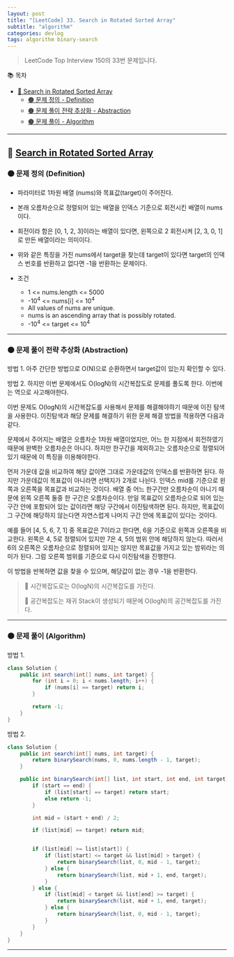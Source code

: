 ```yaml
---
layout: post
title: "[LeetCode] 33. Search in Rotated Sorted Array"
subtitle: "algorithm"
categories: devlog
tags: algorithm binary-search
---
```


> LeetCode Top Interview 150의 33번 문제입니다.

<!--more-->

📚 목차
- [🌱 Search in Rotated Sorted Array](#-search-in-rotated-sorted-array)
  - [🟤 문제 정의 - Definition](#-문제-요약-definition)
  - [🟤 문제 풀이 전략 추상화 - Abstraction](#-문제-풀이-전략-추상화-abstraction)
  - [🟤 문제 풀이 - Algorithm](#-문제-풀이-algorithm)

----

## 🌱 [Search in Rotated Sorted Array](https://leetcode.com/problems/search-in-rotated-sorted-array/?envType=study-plan-v2&envId=top-interview-150)

### 🟤 문제 정의 (Definition)

- 파라미터로 1차원 배열 (nums)와 목표값(target)이 주어진다.
- 본래 오름차순으로 정렬되어 있는 배열을 인덱스 기준으로 회전시킨 배열이 nums이다.
- 회전이라 함은 [0, 1, 2, 3]이라는 배열이 있다면, 왼쪽으로 2 회전시켜 [2, 3, 0, 1]로 만든 배열이라는 의미이다.
- 위와 같은 특징을 가진 nums에서 target을 찾는데 target이 있다면 target의 인덱스 번호를 반환하고 없다면 -1을 반환하는 문제이다.


- 조건
  - 1 <= nums.length <= 5000
  - -10<sup>4</sup> <= nums[i] <= 10<sup>4</sup>
  - All values of nums are unique.
  - nums is an ascending array that is possibly rotated.
  - -10<sup>4</sup> <= target <= 10<sup>4</sup>

---

### 🟤 문제 풀이 전략 추상화 (Abstraction)

방법 1.
아주 간단한 방법으로 O(N)으로 순환하면서 target값이 있는지 확인할 수 있다.


방법 2.
하지만 이번 문제에서도 O(logN)의 시간복잡도로 문제를 풀도록 한다. 이번에는 역으로 사고해야한다.

이번 문제도 O(logN)의 시간복잡도를 사용해서 문제를 해결해야하기 때문에 이진 탐색을 사용한다. 이진탐색과 해당 문제를 
해결하기 위한 문제 해결 방법을 적용하면 다음과 같다.

문제에서 주어지는 배열은 오름차순 1차원 배열이었지만, 어느 한 지점에서 회전하였기 때문에 완벽한 오름차순은 아니다. 하지만 한구간을 제외하고는 
오름차순으로 정렬되어 있기 때문에 이 특징을 이용해야한다.

먼저 가운데 값을 비교하여 해당 값이면 그대로 가운데값의 인덱스를 반환하면 된다. 하지만 가운데값이 목표값이 아니라면 선택지가 2개로 나뉜다. 
인덱스 mid를 기준으로 왼쪽과 오른쪽을 목표값과 비교하는 것이다. 배열 중 어느 한구간만 오름차순이 아니기 때문에 왼쪽 오른쪽 둘중 한 구간은 오름차순이다. 
만일 목표값이 오름차순으로 되어 있는 구간 안에 포함되어 있는 값이라면 해당 구간에서 이진탐색하면 된다. 하지만, 목표값이 그 구간에 해당하지 않는다면 자연스럽게 
나머지 구간 안에 목표값이 있다는 것이다.

예를 들어 [4, 5, 6, 7, 1] 중 목표값은 7이라고 한다면, 6을 기준으로 왼쪽과 오른쪽을 비교한다. 왼쪽은 4, 5로 정렬되어 있지만 7은 4, 5의 범위 안에 해당하지 않는다. 
따러서 6의 오른쪽은 오름차순으로 정렬되어 있지는 않지만 목표값을 가지고 있는 밤위라는 의미가 된다. 그럼 오른쪽 범위를 기준으로 다시 이진탐색을 진행한다. 

이 방법을 반복하면 값을 찾을 수 있으며, 해당값이 없는 경우 -1을 반환한다.

> 🥕 시간복잡도로는 O(logN)의 시간복잡도를 가진다.
> 
> 🥕 공간복잡도는 재귀 Stack이 생성되기 때문에 O(logN)의 공간복잡도를 가진다.

---

### 🟤 문제 풀이 (Algorithm)

방법 1.
```java
class Solution {
    public int search(int[] nums, int target) {
        for (int i = 0; i < nums.length; i++) {
            if (nums[i] == target) return i;
        }

        return -1;
    }
}
```

방법 2.

```java
class Solution {
    public int search(int[] nums, int target) {
        return binarySearch(nums, 0, nums.length - 1, target);
    }

    public int binarySearch(int[] list, int start, int end, int target) {
        if (start == end) {
            if (list[start] == target) return start;
            else return -1;
        }

        int mid = (start + end) / 2;

        if (list[mid] == target) return mid;


        if (list[mid] >= list[start]) {
            if (list[start] <= target && list[mid] > target) {
                return binarySearch(list, 0, mid - 1, target);
            } else {
                return binarySearch(list, mid + 1, end, target);
            }
        } else {
            if (list[mid] < target && list[end] >= target) {
                return binarySearch(list, mid + 1, end, target);
            } else {
                return binarySearch(list, 0, mid - 1, target);
            }
        }
    }
}
```

---
